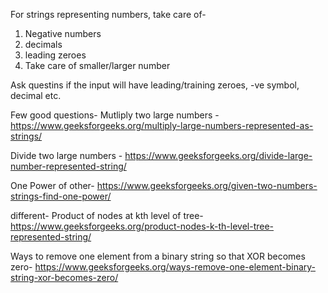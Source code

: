 For strings representing numbers, take care of-
1. Negative numbers
2. decimals
3. leading zeroes
4. Take care of smaller/larger number

Ask questins if the input will have leading/training zeroes, -ve symbol, decimal etc.

Few good questions-
Mutliply two large numbers - https://www.geeksforgeeks.org/multiply-large-numbers-represented-as-strings/

Divide two large numbers - https://www.geeksforgeeks.org/divide-large-number-represented-string/

One Power of other- https://www.geeksforgeeks.org/given-two-numbers-strings-find-one-power/

different- Product of nodes at kth level of tree- https://www.geeksforgeeks.org/product-nodes-k-th-level-tree-represented-string/

Ways to remove one element from a binary string so that XOR becomes zero- https://www.geeksforgeeks.org/ways-remove-one-element-binary-string-xor-becomes-zero/


